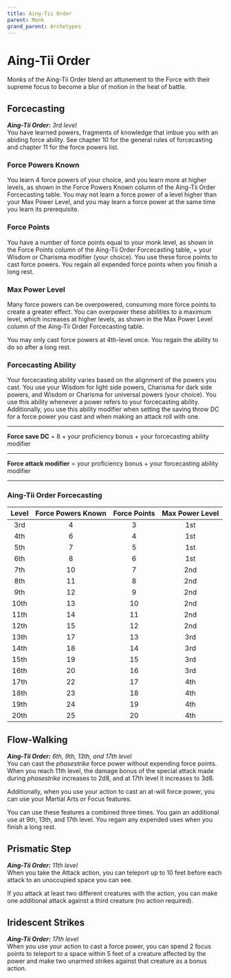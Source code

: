 ```yaml
---
title: Aing-Tii Order
parent: Monk
grand_parent: Archetypes
---
```


# Aing-Tii Order

<!--- no image available <img src='../../../../zzImages/Classes/' style='float:right; width:400px;'> --->

Monks of the Aing-Tii Order blend an attunement to the Force with their supreme focus to become a blur of motion in the heat of battle.

## Forcecasting
_**Aing-Tii Order:** 3rd level_<br>
You have learned powers, fragments of knowledge that imbue you with an abiding force ability. See chapter 10 for the general rules of forcecasting and chapter 11 for the force powers list.

### Force Powers Known
You learn 4 force powers of your choice, and you learn more at higher levels, as shown in the Force Powers Known column of the Aing-Tii Order Forcecasting table. You may not learn a force power of a level higher than your Max Power Level, and you may learn a force power at the same time you learn its prerequisite.

### Force Points
You have a number of force points equal to your monk level, as shown in the Force Points column of the Aing-Tii Order Forcecasting table, + your Wisdom or Charisma modifier (your choice). You use these force points to cast force powers. You regain all expended force points when you finish a long rest.

### Max Power Level
Many force powers can be overpowered, consuming more force points to create a greater effect. You can overpower these abilities to a maximum level, which increases at higher levels, as shown in the Max Power Level column of the Aing-Tii Order Forcecasting table.

You may only cast force powers at 4th-level once. You regain the ability to do so after a long rest.

### Forcecasting Ability
Your forcecasting ability varies based on the alignment of the powers you cast. You use your Wisdom for light side powers, Charisma for dark side powers, and Wisdom or Charisma for universal powers (your choice). You use this ability whenever a power refers to your forcecasting ability. Additionally, you use this ability modifier when setting the saving throw DC for a force power you cast and when making an attack roll with one.

___



**Force save DC** = 8 + your proficiency bonus + your forcecasting ability modifier

___

**Force attack modifier** = your proficiency bonus + your forcecasting ability modifier



___

### Aing-Tii Order Forcecasting

| Level | Force Powers Known | Force Points | Max Power Level |
|:---:|:---:|:---:|:---:|
| 3rd| 4| 3|1st|
| 4th| 6| 4|1st|
| 5th| 7| 5|1st|
| 6th| 8| 6|1st|
| 7th|10| 7|2nd|
| 8th|11| 8|2nd|
| 9th|12| 9|2nd|
|10th|13|10|2nd|
|11th|14|11|2nd|
|12th|15|12|2nd|
|13th|17|13|3rd|
|14th|18|14|3rd|
|15th|19|15|3rd|
|16th|20|16|3rd|
|17th|22|17|4th|
|18th|23|18|4th|
|19th|24|19|4th|
|20th|25|20|4th|


## Flow-Walking
_**Aing-Tii Order:** 6th, 9th, 13th, and 17th level_<br>
You can cast the *phasestrike* force power without expending force points. When you reach 11th level, the damage bonus of the special attack made during *phasestrike* increases to 2d8, and at 17th level it increases to 3d8.




Additionally, when you use your action to cast an at-will force power, you can use your Martial Arts or Focus features.

You can use these features a combined three times. You gain an additional use at 9th, 13th, and 17th level. You regain any expended uses when you finish a long rest.

## Prismatic Step
_**Aing-Tii Order:** 11th level_<br>
When you take the Attack action, you can teleport up to 10 feet before each attack to an unoccupied space you can see.

If you attack at least two different creatures with the action, you can make one additional attack against a third creature (no action required).

## Iridescent Strikes
_**Aing-Tii Order:** 17th level_<br>
When you use your action to cast a force power, you can spend 2 focus points to teleport to a space within 5 feet of a creature affected by the power and make two unarmed strikes against that creature as a bonus action.
